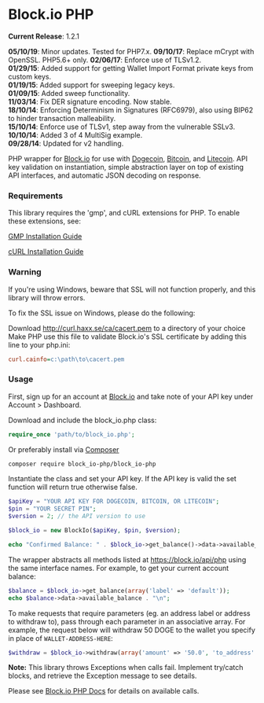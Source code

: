 Block.io PHP
===========

**Current Release**: 1.2.1

**05/10/19**: Minor updates. Tested for PHP7.x.
**09/10/17**: Replace mCrypt with OpenSSL. PHP5.6+ only.
**02/06/17**: Enforce use of TLSv1.2.  
**01/29/15**: Added support for getting Wallet Import Format private keys from custom keys.  
**01/19/15**: Added support for sweeping legacy keys.  
**01/09/15**: Added sweep functionality.  
**11/03/14**: Fix DER signature encoding. Now stable.  
**18/10/14**: Enforcing Determinism in Signatures (RFC6979), also using BIP62 to hinder transaction malleability.  
**15/10/14**: Enforce use of TLSv1, step away from the vulnerable SSLv3.  
**10/10/14**: Added 3 of 4 MultiSig example.  
**09/28/14**: Updated for v2 handling.  

PHP wrapper for [Block.io](https://block.io/) for use with [Dogecoin](http://dogecoin.com/), [Bitcoin](http://bitcoin.org/), and [Litecoin](http://litecoin.org). API key validation on instantiation, simple abstraction layer on top of existing API interfaces, and automatic JSON decoding on response.

### Requirements

This library requires the 'gmp', and cURL extensions for PHP. To enable these extensions, see:
   
   [GMP Installation Guide](http://php.net/manual/en/gmp.installation.php)

   [cURL Installation Guide](http://php.net/manual/en/curl.installation.php)

### Warning

If you're using Windows, beware that SSL will not function properly, and this library will throw errors.  

To fix the SSL issue on Windows, please do the following:

Download http://curl.haxx.se/ca/cacert.pem to a directory of your choice  
Make PHP use this file to validate Block.io's SSL certificate by adding this line to your php.ini:

```ini
curl.cainfo=c:\path\to\cacert.pem
```

### Usage

First, sign up for an account at [Block.io](https://block.io/) and take note of your API key under Account > Dashboard.

Download and include the block_io.php class:

```php
require_once 'path/to/block_io.php';
```

Or preferably install via [Composer](https://getcomposer.org/)

```sh
composer require block_io-php/block_io-php
```

Instantiate the class and set your API key. If the API key is valid the set function will return true otherwise false.

```php
$apiKey = "YOUR API KEY FOR DOGECOIN, BITCOIN, OR LITECOIN";
$pin = "YOUR SECRET PIN";
$version = 2; // the API version to use

$block_io = new BlockIo($apiKey, $pin, $version);

echo "Confirmed Balance: " . $block_io->get_balance()->data->available_balance . "\n";
```

The wrapper abstracts all methods listed at https://block.io/api/php using the same interface names. For example, to get your current account balance:

```php
$balance = $block_io->get_balance(array('label' => 'default'));
echo $balance->data->available_balance . "\n";
```

To make requests that require parameters (eg. an address label or address to withdraw to), pass through each parameter in an associative array. For example, the request below will withdraw 50 DOGE to the wallet you specify in place of `WALLET-ADDRESS-HERE`:

```php
$withdraw = $block_io->withdraw(array('amount' => '50.0', 'to_address' => 'WALLET-ADDRESS-HERE'));
```

**Note:** This library throws Exceptions when calls fail. Implement try/catch blocks, and retrieve the Exception message to see details.


Please see [Block.io PHP Docs](https://block.io/api/simple/php) for details on available calls.

